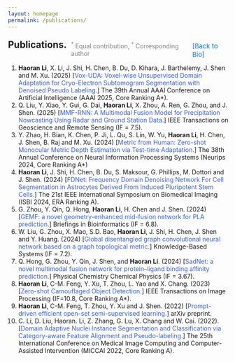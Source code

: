 ```yaml
---
layout: homepage
permalink: /publications/
---
```


<div style="display: flex; align-items: baseline; gap: 10px; margin-top: 20px;">
  <h2 style="margin: 0;">Publications.</h2>
  <span style="font-size: 14px; color: gray; position: relative; top: 1px;">
    <sup>*</sup> Equal contribution, <sup>†</sup> Corresponding author
  </span>
  <a href="/" style="
    font-size: 15px;
    color: #1a73e8;
    text-decoration: none;
    position: relative;
    top: 1px;
  ">[Back to Bio]</a>
</div>

1. <strong>Haoran Li</strong>, X. Li, J. Shi, H. Chen, B. Du, D. Kihara, J. Barthelemy, J. Shen and M. Xu. (2025) [<span style="color:rgb(61, 96, 212);">Vox-UDA: Voxel-wise Unsupervised Domain Adaptation for Cryo-Electron Subtomogram Segmentation with Denoised Pseudo Labeling.</span>] The 39th Annual AAAI Conference on Artificial Intelligence (AAAI 2025, Core Ranking A*).
1. Q. Liu, Y. Xiao, Y. Gui, G. Dai, <strong>Haoran Li</strong>, X. Zhou, A. Ren, G. Zhou, and J. Shen. (2025) [<span style="color:rgb(61, 96, 212);">MMF-RNN: A Multimodal Fusion Model for Precipitation Nowcasting Using Radar and Ground Station Data.</span>] IEEE Transactions on Geoscience and Remote Sensing (IF = 7.5).
1. Y. Zhao, H. Bian, K. Chen, P. Ji, L. Qu, S. Lin, W. Yu, <strong>Haoran Li</strong>, H. Chen, J. Shen, B. Raj and M. Xu. (2024) [<span style="color:rgb(61, 96, 212);">Metric from Human: Zero-shot Monocular Metric Depth Estimation via Test-time Adaptation.</span>] The 38th Annual Conference on Neural Information Processing Systems (Neurips 2024, Core Ranking A*)
1. <strong>Haoran Li</strong>, J. Shi, H. Chen, B. Du, S. Maksour, G. Phillips, M. Dottori and J. Shen. (2024) [<span style="color:rgb(61, 96, 212);">FDNet: Frequency Domain Denoising Network For Cell Segmentation in Astrocytes Derived From Induced Pluripotent Stem Cells.</span>] The 21st IEEE International Symposium on Biomedical Imaging (ISBI 2024, ERA Ranking A).
1. G. Zhou, Y. Qin, Q. Hong, <strong>Haoran Li</strong>, H. Chen and J. Shen. (2024) [<span style="color:rgb(61, 96, 212);">GEMF: a novel geometry-enhanced mid-fusion network for PLA prediction.</span>] Briefings in Bioinformatics (IF = 6.8).
1. W. Liu, G. Zhou, X. Mao, S.D. Bao, <strong>Haoran Li</strong>, J. Shi, H. Chen, J. Shen and Y. Huang. (2024) [<span style="color:rgb(61, 96, 212);">Global disentangled graph convolutional neural network based on a graph topological metric.</span>] Knowledge-Based Systems (IF = 7.2).
1. Q. Hong, G. Zhou, Y. Qin, J. Shen, and <strong>Haoran Li</strong>. (2024) [<span style="color:rgb(61, 96, 212);">SadNet: a novel multimodal fusion network for protein–ligand binding affinity prediction.</span>] Physical Chemistry Chemical Physics (IF = 3.67).
1. <strong>Haoran Li</strong>, C-M. Feng, Y. Xu, T. Zhou, L. Yao and X. Chang. (2023) [<span style="color:rgb(61, 96, 212);">Zero-shot Camouflaged Object Detection.</span>] IEEE Transactions on Image Processing (IF=10.8, Core Ranking A*).
1. <strong>Haoran Li</strong>, C-M. Feng, T. Zhou, Y. Xu and J. Shen. (2022) [<span style="color:rgb(61, 96, 212);">Prompt-driven efficient open-set semi-supervised learning.</span>] arXiv preprint.
1. C. Li, D. Liu, Haoran. Li, Z. Zhang, G. Lu, X. Chang and W. Cai. (2022). [<span style="color:rgb(61, 96, 212);">Domain Adaptive Nuclei Instance Segmentation and Classification via Category-aware Feature Alignment and Pseudo-labeling.</span>] The 25th International Conference on Medical Image Computing and Computer-Assisted Intervention (MICCAI 2022, Core Ranking A).
